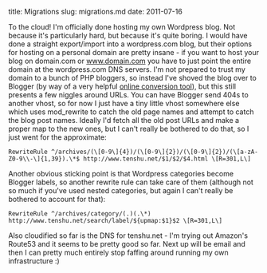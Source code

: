 title: Migrations
slug: migrations.md
date: 2011-07-16


To the cloud!
I'm officially done hosting my own Wordpress blog. Not because it's particularly hard, but because it's quite boring. I would have done a straight export/import into a wordpress.com blog, but their options for hosting on a personal domain are pretty insane - if you want to host your blog on domain.com or www.domain.com you have to just point the entire domain at the wordpress.com DNS servers.
I'm not prepared to trust my domain to a bunch of PHP bloggers, so instead I've shoved the blog over to Blogger (by way of a very helpful [online conversion tool](http://wordpress2blogger.appspot.com/)), but this still presents a few niggles around URLs.
You can have Blogger send 404s to another vhost, so for now I just have a tiny little vhost somewhere else which uses mod\_rewrite to catch the old page names and attempt to catch the blog post names. Ideally I'd fetch all the old post URLs and make a proper map to the new ones, but I can't really be bothered to do that, so I just went for the approximate:

```
RewriteRule ^/archives/(\[0-9\]{4})/(\[0-9\]{2})/(\[0-9\]{2})/(\[a-zA-Z0-9\\-\]{1,39}).\*$ http://www.tenshu.net/$1/$2/$4.html \[R=301,L\]
```

Another obvious sticking point is that Wordpress categories become Blogger labels, so another rewrite rule can take care of them (although not so much if you've used nested categories, but again I can't really be bothered to account for that):

```
RewriteRule ^/archives/category/(.)(.\*) http://www.tenshu.net/search/label/${upmap:$1}$2 \[R=301,L\]
```

Also cloudified so far is the DNS for tenshu.net - I'm trying out Amazon's Route53 and it seems to be pretty good so far. Next up will be email and then I can pretty much entirely stop faffing around running my own infrastructure :)